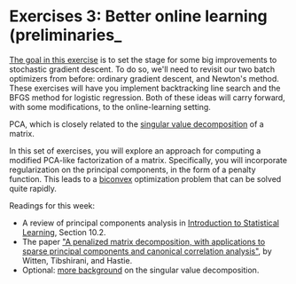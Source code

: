 


# Exercises 3: Better online learning (preliminaries_

[The goal in this exercise](exercises03/exercises03-SDS385.pdf) is to set the stage for some big improvements to stochastic gradient descent.  To do so, we'll need to revisit our two batch optimizers from before: ordinary gradient descent, and Newton's method.  These exercises will have you implement backtracking line search and the BFGS method for logistic regression.  Both of these ideas will carry forward, with some modifications, to the online-learning setting.  

PCA, which is closely related to the [singular value decomposition](https://en.wikipedia.org/wiki/Singular_value_decomposition) of a matrix.  

In this set of exercises, you will explore an approach for computing a modified PCA-like factorization of a matrix.  Specifically, you will incorporate regularization on the principal components, in the form of a penalty function.  This leads to a [biconvex](https://en.wikipedia.org/wiki/Biconvex_optimization) optimization problem that can be solved quite rapidly.   

Readings for this week:
- A review of principal components analysis in [Introduction to Statistical Learning](http://www-bcf.usc.edu/~gareth/ISL/), Section 10.2.  
- The paper ["A penalized matrix decomposition, with applications to sparse principal components and canonical correlation analysis"](https://faculty.washington.edu/dwitten/Papers/pmd.pdf), by Witten, Tibshirani, and Hastie.   
- Optional: [more background](https://www.cs.cmu.edu/~venkatg/teaching/CStheory-infoage/book-chapter-4.pdf) on the singular value decomposition.  

